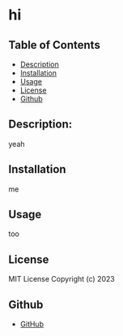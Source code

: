 # hi
        
## Table of Contents
        
* [Description](#description)
* [Installation](#installation)
* [Usage](#usage)
* [License](#license)
* [Github](#Github)
        
## Description:
yeah
        
## Installation
me
        
## Usage
        
too
        
## License
MIT License
Copyright (c) 2023
        
## Github
        
- [GitHub](https://github.com/dont)